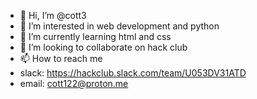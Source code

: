 - 👋 Hi, I’m @cott3
- 👀 I’m interested in web development and python
- 🌱 I’m currently learning html and css
- 💞️ I’m looking to collaborate on hack club
- 📫 How to reach me 
- slack: https://hackclub.slack.com/team/U053DV31ATD
- email: cott122@proton.me

<!---
cott3/cott3 is a ✨ special ✨ repository because its `README.md` (this file) appears on your GitHub profile.
You can click the Preview link to take a look at your changes.
--->
